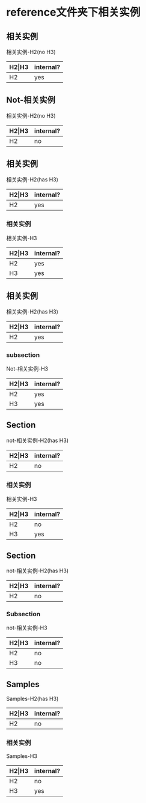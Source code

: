 # reference文件夹下相关实例

## 相关实例

相关实例-H2(no H3)

|H2\|H3|internal?|
|---|---|
|H2|yes|


## Not-相关实例

相关实例-H2(no H3)

|H2\|H3|internal?|
|---|---|
|H2|no|


## 相关实例

相关实例-H2(has H3)

|H2\|H3|internal?|
|---|---|
|H2|yes|

### 相关实例

相关实例-H3

|H2\|H3|internal?|
|---|---|
|H2|yes|
|H3|yes|


## 相关实例

相关实例-H2(has H3)

|H2\|H3|internal?|
|---|---|
|H2|yes|

### subsection

Not-相关实例-H3

|H2\|H3|internal?|
|---|---|
|H2|yes|
|H3|yes|

## Section

not-相关实例-H2(has H3)

|H2\|H3|internal?|
|---|---|
|H2|no|

### 相关实例

相关实例-H3

|H2\|H3|internal?|
|---|---|
|H2|no|
|H3|yes|


## Section

not-相关实例-H2(has H3)

|H2\|H3|internal?|
|---|---|
|H2|no|

### Subsection

not-相关实例-H3

|H2\|H3|internal?|
|---|---|
|H2|no|
|H3|no|

## Samples

Samples-H2(has H3)

|H2\|H3|internal?|
|---|---|
|H2|no|

### 相关实例

Samples-H3

|H2\|H3|internal?|
|---|---|
|H2|no|
|H3|yes|